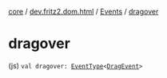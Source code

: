 [core](../../index.md) / [dev.fritz2.dom.html](../index.md) / [Events](index.md) / [dragover](./dragover.md)

# dragover

(js) `val dragover: `[`EventType`](../-event-type/index.md)`<`[`DragEvent`](https://kotlinlang.org/api/latest/jvm/stdlib/org.w3c.dom/-drag-event/index.html)`>`